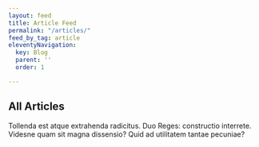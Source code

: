 ```yaml
---
layout: feed
title: Article Feed
permalink: "/articles/"
feed_by_tag: article
eleventyNavigation:
  key: Blog
  parent: ''
  order: 1

---
```

## All Articles

Tollenda est atque extrahenda radicitus. Duo Reges: constructio interrete. Videsne quam sit magna dissensio? Quid ad utilitatem tantae pecuniae?